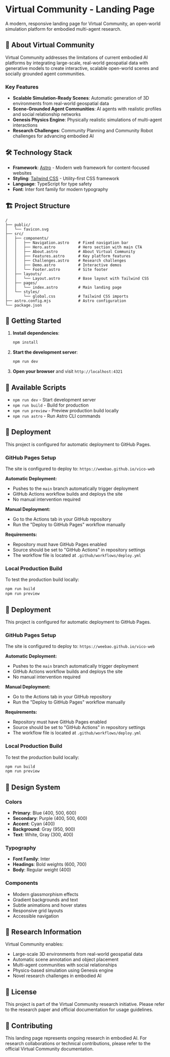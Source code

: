 # Virtual Community - Landing Page

A modern, responsive landing page for Virtual Community, an open-world simulation platform for embodied multi-agent research.

## 🚀 About Virtual Community

Virtual Community addresses the limitations of current embodied AI platforms by integrating large-scale, real-world geospatial data with generative models to create interactive, scalable open-world scenes and socially grounded agent communities.

### Key Features

- **Scalable Simulation-Ready Scenes**: Automatic generation of 3D environments from real-world geospatial data
- **Scene-Grounded Agent Communities**: AI agents with realistic profiles and social relationship networks
- **Genesis Physics Engine**: Physically realistic simulations of multi-agent interactions
- **Research Challenges**: Community Planning and Community Robot challenges for advancing embodied AI

## 🛠️ Technology Stack

- **Framework**: [Astro](https://astro.build/) - Modern web framework for content-focused websites
- **Styling**: [Tailwind CSS](https://tailwindcss.com/) - Utility-first CSS framework
- **Language**: TypeScript for type safety
- **Font**: Inter font family for modern typography

## 🏗️ Project Structure

```text
/
├── public/
│   └── favicon.svg
├── src/
│   ├── components/
│   │   ├── Navigation.astro    # Fixed navigation bar
│   │   ├── Hero.astro          # Hero section with main CTA
│   │   ├── About.astro         # About Virtual Community
│   │   ├── Features.astro      # Key platform features
│   │   ├── Challenges.astro    # Research challenges
│   │   ├── Demo.astro          # Interactive demos
│   │   └── Footer.astro        # Site footer
│   ├── layouts/
│   │   └── Layout.astro        # Base layout with Tailwind CSS
│   ├── pages/
│   │   └── index.astro         # Main landing page
│   └── styles/
│       └── global.css          # Tailwind CSS imports
├── astro.config.mjs            # Astro configuration
└── package.json
```

## 🚀 Getting Started

1. **Install dependencies**:

   ```bash
   npm install
   ```

2. **Start the development server**:

   ```bash
   npm run dev
   ```

3. **Open your browser** and visit `http://localhost:4321`

## 📝 Available Scripts

- `npm run dev` - Start development server
- `npm run build` - Build for production
- `npm run preview` - Preview production build locally
- `npm run astro` - Run Astro CLI commands

## 🚀 Deployment

This project is configured for automatic deployment to GitHub Pages.

### GitHub Pages Setup

The site is configured to deploy to: `https://weebao.github.io/vico-web`

**Automatic Deployment:**

- Pushes to the `main` branch automatically trigger deployment
- GitHub Actions workflow builds and deploys the site
- No manual intervention required

**Manual Deployment:**

- Go to the Actions tab in your GitHub repository
- Run the "Deploy to GitHub Pages" workflow manually

**Requirements:**

- Repository must have GitHub Pages enabled
- Source should be set to "GitHub Actions" in repository settings
- The workflow file is located at `.github/workflows/deploy.yml`

### Local Production Build

To test the production build locally:

```bash
npm run build
npm run preview
```

## 🚀 Deployment

This project is configured for automatic deployment to GitHub Pages.

### GitHub Pages Setup

The site is configured to deploy to: `https://weebao.github.io/vico-web`

**Automatic Deployment:**
- Pushes to the `main` branch automatically trigger deployment
- GitHub Actions workflow builds and deploys the site
- No manual intervention required

**Manual Deployment:**
- Go to the Actions tab in your GitHub repository
- Run the "Deploy to GitHub Pages" workflow manually

**Requirements:**
- Repository must have GitHub Pages enabled
- Source should be set to "GitHub Actions" in repository settings
- The workflow file is located at `.github/workflows/deploy.yml`

### Local Production Build

To test the production build locally:

```bash
npm run build
npm run preview
```

## 🎨 Design System

### Colors

- **Primary**: Blue (400, 500, 600)
- **Secondary**: Purple (400, 500, 600)
- **Accent**: Cyan (400)
- **Background**: Gray (950, 900)
- **Text**: White, Gray (300, 400)

### Typography

- **Font Family**: Inter
- **Headings**: Bold weights (600, 700)
- **Body**: Regular weight (400)

### Components

- Modern glassmorphism effects
- Gradient backgrounds and text
- Subtle animations and hover states
- Responsive grid layouts
- Accessible navigation

## 🔬 Research Information

Virtual Community enables:

- Large-scale 3D environments from real-world geospatial data
- Automatic scene annotation and object placement
- Multi-agent communities with social relationships
- Physics-based simulation using Genesis engine
- Novel research challenges in embodied AI

## 📄 License

This project is part of the Virtual Community research initiative. Please refer to the research paper and official documentation for usage guidelines.

## 🤝 Contributing

This landing page represents ongoing research in embodied AI. For research collaborations or technical contributions, please refer to the official Virtual Community documentation.
